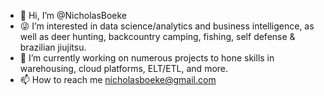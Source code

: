 - :wave: Hi, I’m @NicholasBoeke
- :stuck_out_tongue_winking_eye: I’m interested in data science/analytics and business intelligence, as well as deer hunting, backcountry camping, fishing, self defense & brazilian jiujitsu.
- :green_book: I’m currently working on numerous projects to hone skills in warehousing, cloud platforms, ELT/ETL, and more.
- :mailbox: How to reach me nicholasboeke@gmail.com

<!---
NicholasBoeke/NicholasBoeke is a ✨ special ✨ repository because its `README.md` (this file) appears on your GitHub profile.
You can click the Preview link to take a look at your changes.
--->
